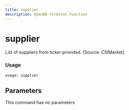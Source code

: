 ```yaml
---
title: supplier
description: OpenBB Terminal Function
---
```


# supplier

List of suppliers from ticker provided. [Source: CSIMarket]

### Usage 
```python
usage: supplier
```

## Parameters

This command has no parameters


